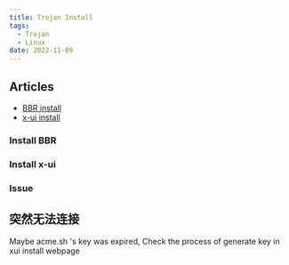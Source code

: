 ```yaml
---
title: Trojan Install
tags:
  - Trojan
  - Linux
date: 2022-11-09
---
```


## Articles
- [BBR install](https://teddysun.com/489.html)
- [x-ui install](https://v2rayssr.com/x-ui.html)

<!-- more -->
### Install BBR
### Install x-ui


### Issue
## 突然无法连接
Maybe acme.sh 's key was expired, Check the process of generate key in xui install webpage